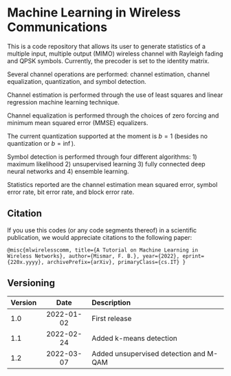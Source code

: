# Machine Learning in Wireless Communications

This is a code repository that allows its user to generate statistics of a multiple input, multiple output (MIMO) wireless channel with Rayleigh fading and QPSK symbols.  Currently, the precoder is set to the identity matrix.

Several channel operations are performed: channel estimation, channel equalization, quantization, and symbol detection.

Channel estimation is performed through the use of least squares and linear regression machine learning technique.

Channel equalization is performed through the choices of zero forcing and minimum mean squared error (MMSE) equalizers.

The current quantization supported at the moment is $b = 1$ (besides no quantization or $b = \inf$).

Symbol detection is performed through four different algorithms: 1) maximum likelihood 2) unsupervised learning 3) fully connected deep neural networks and 4) ensemble learning.

Statistics reported are the channel estimation mean squared error, symbol error rate, bit error rate, and block error rate.

## Citation

If you use this codes (or any code segments thereof) in a scientific publication, we would appreciate citations to the following paper:

`@misc{mlwirelesscomm,
title={A Tutorial on Machine Learning in Wireless Networks},
author={Mismar, F. B.},
year={2022},
eprint={220x.yyyy},
archivePrefix={arXiv},
primaryClass={cs.IT}
}`



## Versioning

| Version        | Date           | Description  |
| ------------- |:-------------:| :-----|
| 1.0      | 2022-01-02 | First release |
| 1.1      | 2022-02-24 | Added k-means detection |
| 1.2      | 2022-03-07 | Added unsupervised detection and M-QAM |